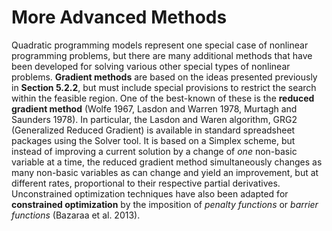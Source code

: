 #  **More Advanced Methods**

Quadratic programming models represent one special case of nonlinear programming problems, but there are many additional methods that have been developed for solving various other special types of nonlinear problems. **Gradient methods** are based on the ideas presented previously in **Section 5.2.2**, but must include special provisions to restrict the search within the feasible region. One of the best-known of these is the **reduced gradient method** (Wolfe 1967, Lasdon and Warren 1978, Murtagh and Saunders 1978). In particular, the Lasdon and Waren algorithm, GRG2 (Generalized Reduced Gradient) is available in standard spreadsheet packages using the Solver tool. It is based on a Simplex scheme, but instead of improving a current solution by a change of *one* non-basic variable at a time, the reduced gradient method simultaneously changes as many non-basic variables as can change and yield an improvement, but at different rates, proportional to their respective partial derivatives. <br>
Unconstrained optimization techniques have also been adapted for **constrained optimization** by the imposition of *penalty functions* or *barrier functions* (Bazaraa et al. 2013).